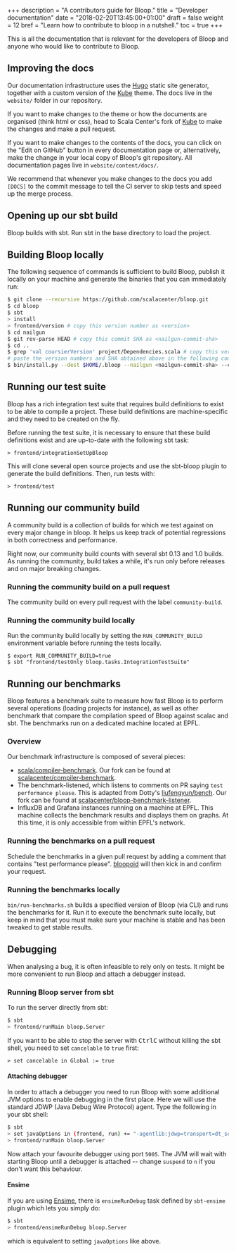 +++
description = "A contributors guide for Bloop."
title = "Developer documentation"
date = "2018-02-20T13:45:00+01:00"
draft = false
weight = 12
bref = "Learn how to contribute to bloop in a nutshell."
toc = true
+++

This is all the documentation that is relevant for the developers of Bloop and
anyone who would like to contribute to Bloop.

## Improving the docs

Our documentation infrastructure uses the [Hugo](http://gohugo.io/) static site
generator, together with a custom version of the [Kube](kube.elemnts.org/)
theme. The docs live in the `website/` folder in our repository.

If you want to make changes to the theme or how the documents are organised (think html or css), head to Scala Center's fork of [Kube](https://github.com/scalacenter/kube) to make the changes and make a pull request.

If you want to make changes to the contents of the docs, you can click on the
"Edit on GitHub" button in every documentation page or, alternatively, make the
change in your local copy of Bloop's git repository. All documentation pages
live in `website/content/docs/`.

We recommend that whenever you make changes to the docs you add `[DOCS]` to the
commit message to tell the CI server to skip tests and speed up the merge
process.

## Opening up our sbt build

Bloop builds with sbt. Run sbt in the base directory to load the project.

## Building Bloop locally

The following sequence of commands is sufficient to build Bloop, publish it
locally on your machine and generate the binaries that you can immediately run:

```sh
$ git clone --recursive https://github.com/scalacenter/bloop.git
$ cd bloop
$ sbt
> install
> frontend/version # copy this version number as <version>
$ cd nailgun
$ git rev-parse HEAD # copy this commit SHA as <nailgun-commit-sha>
$ cd ..
$ grep 'val coursierVersion' project/Dependencies.scala # copy this version number as <coursier-version>
# paste the version numbers and SHA obtained above in the following command:
$ bin/install.py --dest $HOME/.bloop --nailgun <nailgun-commit-sha> --coursier <coursier-version> --version <version>
```

## Running our test suite

Bloop has a rich integration test suite that requires build definitions to
exist to be able to compile a project. These build definitions are
machine-specific and they need to be created on the fly.

Before running the test suite, it is necessary to ensure that these build
definitions exist and are up-to-date with the following sbt task:

```
> frontend/integrationSetUpBloop
```

This will clone several open source projects and use the sbt-bloop plugin to
generate the build definitions. Then, run tests with:

```
> frontend/test
```

## Running our community build

A community build is a collection of builds for which we test against on every
major change in bloop. It helps us keep track of potential regressions in both
correctness and performance.

Right now, our community build counts with several sbt 0.13 and 1.0 builds. As
running the community, build takes a while, it's run only before releases and
on major breaking changes.

### Running the community build on a pull request

The community build on every pull request with the label `community-build`.

### Running the community build locally

Run the community build locally by setting the `RUN_COMMUNITY_BUILD`
environment variable before running the tests locally.

```
$ export RUN_COMMUNITY_BUILD=true
$ sbt "frontend/testOnly bloop.tasks.IntegrationTestSuite"
```

## Running our benchmarks

Bloop features a benchmark suite to measure how fast Bloop is to perform
several operations (loading projects for instance), as well as other benchmark
that compare the compilation speed of Bloop against scalac and sbt. The
benchmarks run on a dedicated machine located at EPFL.

### Overview

Our benchmark infrastructure is composed of several pieces:

 - [scala/compiler-benchmark](https://github.com/scala/compiler-benchmark). Our fork can be
   found at [scalacenter/compiler-benchmark](https://github.com/scalacenter/compiler-benchmark).
 - The benchmark-listened, which listens to comments on PR saying `test performance please`. This
   is adapted from Dotty's [liufengyun/bench](https://github.com/liufengyun/bench]). Our fork can
   be found at
   [scalacenter/bloop-benchmark-listener](https://github.com/scalacenter/bloop-benchmark-listener).
 - InfluxDB and Grafana instances running on a machine at EPFL. This machine collects the
   benchmark results and displays them on graphs. At this time, it is only accessible from
   within EPFL's network.

### Running the benchmarks on a pull request

Schedule the benchmarks in a given pull request by adding a comment that
contains "test performance please". [bloopoid](https://github.com/bloopoid)
will then kick in and confirm your request.

### Running the benchmarks locally

`bin/run-benchmarks.sh` builds a specified version of Bloop (via CLI) and runs
the benchmarks for it. Run it to execute the benchmark suite locally, but keep
in mind that you must make sure your machine is stable and has been tweaked to
get stable results.

## Debugging

When analysing a bug, it is often infeasible to rely only on tests. It might be
more convenient to run Bloop and attach a debugger instead.

### Running Bloop server from sbt

To run the server directly from sbt:

```sh
$ sbt
> frontend/runMain bloop.Server
```

If you want to be able to stop the server with <kbd>Ctrl</kbd><kbd>C</kbd>
without killing the sbt shell, you need to set `cancelable` to `true` first:

```
> set cancelable in Global := true
```

#### Attaching debugger

In order to attach a debugger you need to run Bloop with some additional JVM
options to enable debugging in the first place. Here we will use the standard
JDWP (Java Debug Wire Protocol) agent. Type the following in your sbt shell:

```sh
$ sbt
> set javaOptions in (frontend, run) += "-agentlib:jdwp=transport=dt_socket,server=y,suspend=y,address=5005"
> frontend/runMain bloop.Server
```

Now attach your favourite debugger using port `5005`. The JVM will wait with
starting Bloop until a debugger is attached -- change `suspend` to `n` if you
don't want this behaviour.

#### Ensime

If you are using [Ensime](https://ensime.github.io/), there is `ensimeRunDebug`
task defined by `sbt-ensime` plugin which lets you simply do:

```sh
$ sbt
> frontend/ensimeRunDebug bloop.Server
```

which is equivalent to setting `javaOptions` like above.
